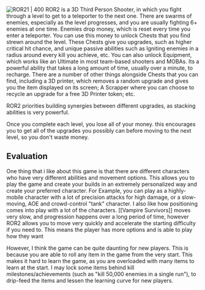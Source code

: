 ![ROR21 | 400](https://i0.wp.com/news.xbox.com/en-us/wp-content/uploads/sites/2/2020/10/01_CaptainAbility01_4k.jpg?resize=1920%2C1080&ssl=1)
ROR2 is a 3D Third Person Shooter, in which you fight through a level to get to a teleporter to the next one.
There are swarms of enemies, especially as the level progresses, and you are usually fighting 6+ enemies at one time.
Enemies drop money, which is reset every time you enter a teleporter. You can use this money to unlock Chests that you find strewn around the level.
These Chests give you upgrades, such as higher critical hit chance, and unique passive abilities such as Igniting enemies in a radius around every kill you achieve, etc.
You can also unlock Equipment, which works like an Ultimate in most team-based shooters and MOBAs. Its a powerful ability that takes a long amount of time, usually over a minute, to recharge.
There are a number of other things alongside Chests that you can find, including a 3D printer, which removes a random upgrade and gives you the item displayed on its screen; A Scrapper where you can choose to recycle an upgrade for a free 3D Printer token; etc.

ROR2 priorities building synergies between different upgrades, as stacking abilities is very powerful.

Once you complete each level, you lose all of your money. this encourages you to get all of the upgrades you possibly can before moving to the next level, so you don't waste money. 

## Evaluation
One thing that i like about this game is that there are different characters who have very different abilities and movement options. This allows you to play the game and create your builds in an extremely personalized way and create your preferred character. For Example, you can play as a highly-mobile character with a lot of precision attacks for high damage, or a slow-moving, AOE and crowd-control "tank" character.
I also like how positioning comes into play with a lot of the characters. [[Vampire Survivors]] moves very slow, and progression happens over a long period of time, however ROR2 allows you to move very quickly and accelerate the starting difficulty if you need to. This means the player has more options and is able to play how they want

However, I think the game can be quite daunting for new players. This is because you are able to roll any item in the game from the very start. This makes it hard to learn the game, as you are overloaded with many items to learn at the start.
I may lock some items behind kill milestones/achievements (such as "kill 50,000 enemies in a single run"), to drip-feed the items and lessen the learning curve for new players.